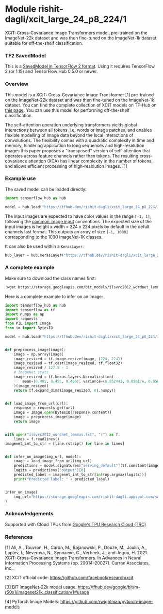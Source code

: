 # Module rishit-dagli/xcit_large_24_p8_224/1

XCiT: Cross-Covariance Image Transformers model, pre-trained on the ImageNet-22k dataset and was then fine-tuned on the ImageNet-1k dataset suitable for off-the-shelf classification.

<!-- task: image-classification -->
<!-- network-architecture: xcit -->
<!-- dataset: imagenet -->
<!-- fine-tunable: false -->
<!-- license: mit -->
<!-- format: saved_model_2 -->
<!-- asset-path: https://storage.googleapis.com/hub-models.appspot.com/xcit/xcit_large_24_p8_224_dist.tar.gz -->

### TF2 SavedModel
This is a [SavedModel in TensorFlow 2 format](https://www.tensorflow.org/hub/tf2_saved_model). Using it requires TensorFlow 2 (or 1.15) and TensorFlow Hub 0.5.0 or newer.

### Overview

This model is a XCiT: Cross-Covariance Image Transformer [1] pre-trained on the ImageNet-22k dataset and was then fine-tuned on the ImageNet-1k dataset. You can find the complete collection of XCiT models on TF-Hub on [this page](https://tfhub.dev/rishit-dagli/collections/xcit/1). You can use this model for performing off-the-shelf classification.

The self-attention operation underlying transformers yields global interactions between all tokens ,i.e. words or image patches, and enables flexible modelling of image data beyond the local interactions of convolutions. The flexibility comes with a quadratic complexity in time and memory, hindering application to long sequences and high-resolution images this paper proposes a "transposed" version of self-attention that operates across feature channels rather than tokens. The resulting cross-covariance attention (XCA) has linear complexity in the number of tokens, and allows efficient processing of high-resolution images. [1]

### Example use

The saved model can be loaded directly:

```py
import tensorflow_hub as hub

model = hub.load("https://tfhub.dev/rishit-dagli/xcit_large_24_p8_224/1")
```

The input images are expected to have color values in the range `[-1, 1]`, following the [common image input](https://www.tensorflow.org/hub/common_signatures/images#input) conventions. The expected size of the input images is height x width = 224 x 224 pixels by default in the defult channels last format. This outputs an array of size `[-1, 1000]` corresponding to the 1000 ImageNet-1K classes.

It can also be used within a `KerasLayer`:

```py
hub_layer = hub.KerasLayer("https://tfhub.dev/rishit-dagli/xcit_large_24_p8_224/1")
```

### A complete example

Make sure to download the class names first:

```sh
!wget https://storage.googleapis.com/bit_models/ilsvrc2012_wordnet_lemmas.txt -O ilsvrc2012_wordnet_lemmas.txt
```

Here is a complete example to infer on an image:

```py
import tensorflow_hub as hub
import tensorflow as tf
import numpy as np
import requests
from PIL import Image
from io import BytesIO

model = hub.load("https://tfhub.dev/rishit-dagli/xcit_large_24_p8_224/1")


def preprocess_image(image):
    image = np.array(image)
    image_resized = tf.image.resize(image, (224, 224))
    image_resized = tf.cast(image_resized, tf.float32)
    image_resized / 127.5 - 1
    # ImageNet stats
    image_resized = tf.keras.layers.Normalization(
        mean=(0.485, 0.456, 0.406), variance=(0.052441, 0.050176, 0.050625)
    )(image_resized)
    return tf.expand_dims(image_resized, 0).numpy()


def load_image_from_url(url):
    response = requests.get(url)
    image = Image.open(BytesIO(response.content))
    image = preprocess_image(image)
    return image


with open("ilsvrc2012_wordnet_lemmas.txt", "r") as f:
    lines = f.readlines()
imagenet_int_to_str = [line.rstrip() for line in lines]


def infer_on_image(img_url, model):
    image = load_image_from_url(img_url)
    predictions = model.signatures["serving_default"](tf.constant(image))
    logits = predictions["output"][0]
    predicted_label = imagenet_int_to_str[int(np.argmax(logits))]
    print("Predicted label: " + predicted_label)


infer_on_image(
    img_url="https://storage.googleapis.com/rishit-dagli.appspot.com/sample-images/A5m4ZG1.jpg", model=model
)
```

### Acknowledgements

Supported with Cloud TPUs from [Google's TPU Research Cloud (TRC)](https://sites.research.google/trc)

### References

[1] Ali, A., Touvron, H., Caron, M., Bojanowski, P., Douze, M., Joulin, A., Laptev, I., Neverova, N., Synnaeve, G., Verbeek, J., and Jegou, H. 2021. XCiT: Cross-Covariance Image Transformers. In Advances in Neural Information Processing Systems (pp. 20014–20027). Curran Associates, Inc..

[2] XCiT official code: https://github.com/facebookresearch/xcit

[3] BiT ImageNet-22k model usage: https://tfhub.dev/google/bit/m-r50x1/imagenet21k_classification/1#usage

[4] PyTorch Image Models: https://github.com/rwightman/pytorch-image-models
